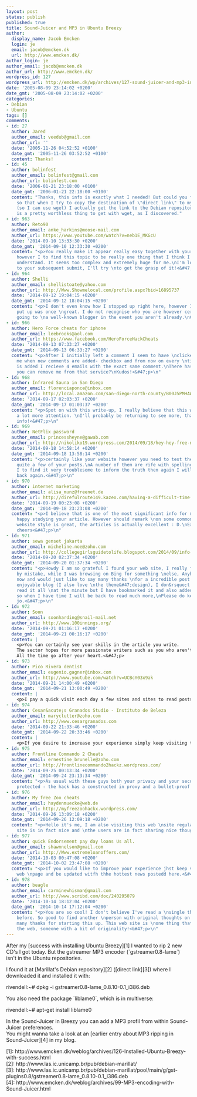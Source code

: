 ```yaml
---
layout: post
status: publish
published: true
title: Sound-Juicer and MP3 in Ubuntu Breezy
author:
  display_name: Jacob Emcken
  login: je
  email: jacob@emcken.dk
  url: http://www.emcken.dk/
author_login: je
author_email: jacob@emcken.dk
author_url: http://www.emcken.dk/
wordpress_id: 127
wordpress_url: http://emcken.dk/wp/archives/127-sound-juicer-and-mp3-in-ubuntu-breezy.html
date: '2005-08-09 23:14:02 +0200'
date_gmt: '2005-08-09 23:14:02 +0200'
categories:
- Debian
- Ubuntu
tags: []
comments:
- id: 27
  author: Jared
  author_email: veedub@gmail.com
  author_url: ''
  date: '2005-11-26 04:52:52 +0100'
  date_gmt: '2005-11-26 03:52:52 +0100'
  content: Thanks!
- id: 45
  author: bolinfest
  author_email: bolinfest@gmail.com
  author_url: bolinfest.com
  date: '2006-01-21 23:18:00 +0100'
  date_gmt: '2006-01-21 22:18:00 +0100'
  content: "Thanks, this info is exactly what I needed! But could you fix your links
    so that when I try to copy the destination of \"direct link\" to my clipboard
    (so I can use wget) I actually get the link to the Debian repository instead of:\r\n\r\nhttp:&#47;&#47;www.emcken.dk&#47;weblog&#47;exit.php?url_id=597&entry_id=127\r\n\r\nWhich
    is a pretty worthless thing to get with wget, as I discovered."
- id: 963
  author: Reto90
  author_email: anke_harkins@moose-mail.com
  author_url: https://www.youtube.com/watch?v=neb1E_MKGcU
  date: '2014-09-10 13:33:30 +0200'
  date_gmt: '2014-09-10 12:33:30 +0200'
  content: "<p>You really make it appear really easy together with your presentation
    however I to find this topic to be really one thing that I think I \nwould never
    understand. It seems too complex and extremely huge for me.\nI'm looking forward
    to your subsequent submit, I'll try \nto get the grasp of it!<&#47;p>\n"
- id: 964
  author: Shelli
  author_email: shellistoate@yahoo.com
  author_url: http://Www.Showmelocal.com/profile.aspx?bid=16895737
  date: '2014-09-12 19:04:15 +0200'
  date_gmt: '2014-09-12 18:04:15 +0200'
  content: "<p>I don't even know how I stopped up right here, however I assumed this
    put up was once \ngreat. I do not recognise who you are however certainly you're
    going to \na well-known blogger in the event you aren't already.\nCheers!<&#47;p>\n"
- id: 966
  author: Hero Force cheats for iphone
  author_email: leebrooks@aol.com
  author_url: https://www.facebook.com/HeroForceHackCheats
  date: '2014-09-13 07:33:27 +0200'
  date_gmt: '2014-09-13 06:33:27 +0200'
  content: "<p>After I initially left a comment I seem to have \nclicked on the -Notify
    me when new comments are added- checkbox and from now on every \ntime a comment
    is added I recieve 4 emails with the exact same comment.\nThere has to be a way
    you can remove me from that service?\nKudos!<&#47;p>\n"
- id: 968
  author: Infrared Sauna in San Diego
  author_email: florenciaponce@inbox.com
  author_url: http://local.amazon.com/san-diego-north-county/B00J5PMHAW/three-full-spectrum-infrared-sauna-sessions
  date: '2014-09-17 02:03:37 +0200'
  date_gmt: '2014-09-17 01:03:37 +0200'
  content: "<p>Spot on with this write-up, I really believe that this website needs
    a lot more attention. \nI'll probably be returning to see more, thanks for \nthe
    info!<&#47;p>\n"
- id: 969
  author: NetFlix password
  author_email: princessheyne@gawab.com
  author_url: http://nikoliko19.wordpress.com/2014/09/18/hey-hey-free-netflix-account-for-yey
  date: '2014-09-18 14:58:14 +0200'
  date_gmt: '2014-09-18 13:58:14 +0200'
  content: "<p>certainly like your website however you need to test the spelling on
    quite a few of your posts.\nA number of them are rife with spelling problems \nand
    I to find it very troublesome to inform the truth then again I will surely \ncome
    back again.<&#47;p>\n"
- id: 970
  author: internet marketing
  author_email: alisa_munz@freenet.de
  author_url: http://direfulroute149.kazeo.com/having-a-difficult-time-generating-income-online-check-out-the-following-tips,a4844148.html
  date: '2014-09-19 00:23:08 +0200'
  date_gmt: '2014-09-18 23:23:08 +0200'
  content: "<p>I believe that is one of the most significant info for me.\nAnd i'm
    happy studying your article. However should remark \non some common issues, The
    website style is great, the articles is actually excellent : D.\nExcellent job,
    cheers<&#47;p>\n"
- id: 971
  author: sewa genset jakarta
  author_email: micheline.noe@zoho.com
  author_url: http://collegegirlsguidetolife.blogspot.com/2014/09/info-harga-genset-terbaru.html
  date: '2014-09-20 02:37:34 +0200'
  date_gmt: '2014-09-20 01:37:34 +0200'
  content: "<p>Howdy I am so grateful I found your web site, I really found \nyou
    by mistake, while I was browsing on Bing for something \nelse, Anyhow I am here
    now and would just like to say many thanks \nfor a incredible post and a all round
    enjoyable blog (I also love \nthe theme&#47;design), I don&rsquo;t have time to
    read it all \nat the minute but I have bookmarked it and also added your RSS feeds,
    so when I have time I will be back to read much more,\nPlease do keep up the excellent
    jo.<&#47;p>\n"
- id: 972
  author: Soon
  author_email: soonharding@snail-mail.net
  author_url: http://www.100innings.org/
  date: '2014-09-21 01:16:17 +0200'
  date_gmt: '2014-09-21 00:16:17 +0200'
  content: |
    <p>You can certainly see your skills in the article you write.
    The sector hopes for more passionate writers such as you who aren't afraid to say how they believe.
    All the time go after your heart.<&#47;p>
- id: 973
  author: Pico Rivera dentist
  author_email: eugenio.gagner@inbox.com
  author_url: http://www.youtube.com/watch?v=UCBcY03x9ak
  date: '2014-09-21 14:00:49 +0200'
  date_gmt: '2014-09-21 13:00:49 +0200'
  content: |
    <p>I pay a quick visit each day a few sites and sites to read posts, however this blog offers quality based content.<&#47;p>
- id: 974
  author: Cesar&acute;s Granados Studio - Instituto de Beleza
  author_email: maryclutter@zoho.com
  author_url: http://www.cesargranados.com
  date: '2014-09-22 21:33:46 +0200'
  date_gmt: '2014-09-22 20:33:46 +0200'
  content: |
    <p>If you desire to increase your experience simply keep visiting this web site and be updated with the latest news update posted here.<&#47;p>
- id: 975
  author: Frontline Commando 2 Cheats
  author_email: ernestine_brunelle@zoho.com
  author_url: http://frontlinecommando2hackz.wordpress.com/
  date: '2014-09-25 00:13:34 +0200'
  date_gmt: '2014-09-24 23:13:34 +0200'
  content: "<p>As usual with these guys both your privacy and your security are \nextremely
    protected - the hack has a constructed in proxy and a bullet-proof anti-ban routine.<&#47;p>\n"
- id: 976
  author: My free Zoo cheats
  author_email: haydenmuecke@web.de
  author_url: http://myfreezoohackx.wordpress.com/
  date: '2014-09-26 13:09:18 +0200'
  date_gmt: '2014-09-26 12:09:18 +0200'
  content: "<p>Hello it's me, I am also visiting this web \nsite regularly, this web
    site is in fact nice and \nthe users are in fact sharing nice thoughts.<&#47;p>\n"
- id: 977
  author: quick Endorsement pay day loans Us all.
  author_email: shawnnelson@gmail.com
  author_url: http://Www.extremeloanoffers.com/
  date: '2014-10-03 00:47:08 +0200'
  date_gmt: '2014-10-02 23:47:08 +0200'
  content: "<p>If you would like to improve your experience jhst keep visiting this
    web \npage and be updated witfh thhe hottest news postedd here.<&#47;p>\n"
- id: 978
  author: beagle
  author_email: carminewhisman@gmail.com
  author_url: http://www.scribd.com/doc/240295079
  date: '2014-10-14 18:12:04 +0200'
  date_gmt: '2014-10-14 17:12:04 +0200'
  content: "<p>You are so cool! I don't believe I've read a \nsingle thing like that
    before. So good to find another \nperson with original thoughts on this subject.\nReally..
    many thanks for starting this up. This web site is \none thing that's needed on
    the web, someone with a bit of originality!<&#47;p>\n"
---
```

<p>After my [success with installing Ubuntu Breezy][1] I wanted to rip 2 new CD's I got today. But the gstreamer MP3 encoder (`gstreamer0.8-lame`) isn't in the Ubuntu repositories.</p>
<p>I found it at [Marillat's Debian repository][2] ([direct link][3]) where I downloaded it and installed it with:</p>
<p>    rivendell:~# dpkg -i gstreamer0.8-lame_0.8.10-0.1_i386.deb</p>
<p>You also need the package `liblame0`, which is in multiverse:</p>
<p>    rivendell:~# apt-get install liblame0</p>
<p>In the Sound-Juicer in Breezy you can add a MP3 profil from within Sound-Juicer preferences.<br />
You might wanna take a look at an [earlier entry about MP3 ripping in Sound-Juicer][4] in my blog.</p>
<p>[1]: http:&#47;&#47;www.emcken.dk&#47;weblog&#47;archives&#47;126-Installed-Ubuntu-Breezy-with-success.html<br />
[2]: http:&#47;&#47;www.las.ic.unicamp.br&#47;pub&#47;debian-marillat&#47;<br />
[3]: http:&#47;&#47;www.las.ic.unicamp.br&#47;pub&#47;debian-marillat&#47;pool&#47;main&#47;g&#47;gst-plugins0.8&#47;gstreamer0.8-lame_0.8.10-0.1_i386.deb<br />
[4]: http:&#47;&#47;www.emcken.dk&#47;weblog&#47;archives&#47;99-MP3-encoding-with-Sound-Juicer.html</p>
